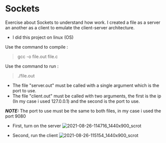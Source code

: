# Sockets

Exercise about Sockets to understand how work.
I created a file as a server an another as a client to emulate the client-server architecture.

- I did this project on linux (OS)


Use the command to compile :
> gcc -o file.out file.c

Use the command to run :
> ./file.out

- The file "server.out" must be called with a single argument which is the port to use.
- The file "client.out" must be called with two arguments, the first is the ip (In my case i used 127.0.0.1) and the second is the port to use.



***NOTE:***
The port to use must be the same to both files, in my case i used the port 9080


- First, turn on the server
![2021-08-26-114716_1440x900_scrot](https://user-images.githubusercontent.com/78926095/131003171-fa6639d6-2fc5-45dc-9945-708c972d56e5.png)


- Second, run the client
![2021-08-26-115154_1440x900_scrot](https://user-images.githubusercontent.com/78926095/131003863-80669750-348e-4f3f-a057-07feb9a9694c.png)
